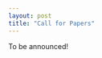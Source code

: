 ```yaml
---
layout: post
title: "Call for Papers"
---
```


To be announced!

<!--

# Highlights

- Fully virtual conference (80+ participants last year)
- Proceedings in LNCS (confirmed) + special issue in a journal (Science of Computer Programming)
- Special track: “Formal Methods at Large”


# Important Dates

- Abstract submission deadline: ~~July 3rd~~ July 17th, 2023
- Paper submission deadline: ~~July 10th~~ July 17th, 2023
- Notification: September 8th, 2023
- Final version due: October 2nd, 2023
- Symposium: October 19th-20th, 2023


# Follow Us

  All updates on [twitter.com/facs_conf](https://twitter.com/facs_conf){:target="_blank"}

# Invited Speakers


- [Marsha Chechik](https://www.cs.toronto.edu/~chechik/), University of Toronto, Canada
 - [Rajeev Alur](https://www.cis.upenn.edu/~alur/), UPenn, USA

# Free Registration

Registration for FACS 2023 will be free but mandatory. Information on how to register will be presented later.

# Scope

FACS 2023 is concerned with how formal methods can be applied to component-based software and system development. Formal methods have provided foundations for component-based software through research on mathematical models for components, composition and adaptation, and rigorous approaches to verification, deployment, testing, and certification. Furthermore, we embrace a trend in recent FACS editions by introducing a new special track of “Formal Methods at Large”: it will accept submissions about advances based on formal methods across all kinds of software-intensive systems, possibly unrelated to components or composition.

# Topics

The conference seeks to address the applications of formal methods in all aspects of software components and services. FACS aims at developing a community-based understanding of relevant and emerging research problems through formal paper presentations and lively discussions. FACS 2023 welcomes contributions including but not limited to:

  - Formal methods, models, and languages for software-intensive systems, components and services, including
    + verification techniques (e.g., model checking, type systems, testing, runtime analysis),
    + probabilistic techniques,
    + (co-)simulation techniques,
    + composition and deployment,
    + component interaction,
    + software variability,
    + QoS and other non-functional properties (e.g., trust, compliance, security, privacy);
  - Formal aspects of concrete software-intensive systems, including
    + service-oriented architectures,
    + business processes,
    + cloud or edge computing,
    + real-time/safety-critical systems,
    + hybrid and cyber physical systems,
    + quantum systems,
    + components that use artificial intelligence;
  - Tools supporting formal methods for components and services;
  - Case studies and experience reports over the above topics;
  - Special track: Formal Methods at Large.

To celebrate the 20th anniversary of FACS, we also invite submissions on the topic of “component-based systems through the years” that describe important results and successful stories that originated in the context of component-based software engineering. All the accepted papers will be presented in a special session.



# Submissions

We solicit high-quality submissions reporting on:

  - __A__ - full papers: original research, applications and experiences, or surveys 
    (16 pages);
  - __B__ - short papers: tools and demonstrations (6 pages);
  - __C__ - journal-first papers (4 pages).

Accepted papers from all categories will appear in the proceedings of the
conference.

Accepted papers from all categories will be published by Springer, in the Lecture Notes for Computer Science series. The page limit excludes references and appendices. Papers should be prepared in LaTeX, adhering to the Springer LNCS format and Guidelines. For further information please visit the LNCS page at [https://www.springer.com/lncs](https://www.springer.com/lncs){:target="_blank"}.

Please use the easychair link below to submit your paper:
  
- [https://easychair.org/conferences/?conf=facs2023](https://easychair.org/conferences/?conf=facs2023){:target="_blank"}

The authors of a selected subset of accepted papers will be invited to submit an extended version of their papers to a special issue of [Science of Computer Programming](https://www.sciencedirect.com/journal/science-of-computer-programming){:target="_blank"}.


### Full and tool/short publications (A, B)

All submissions in categories __A__ and __B__ must be original, unpublished,
and not submitted concurrently for publication elsewhere. A special journal
issue is planned for extended versions of selected papers from categories A
and B from FACS 2023.

### Journal-first publications (C)

Submissions in category __C__ must be 4-page abstracts of journal papers published after January 1st, 2023. Authors of published papers in high-quality journals can submit a proposal to present their journal paper at FACS. The journal paper must adhere to the following criteria:

 - It is clearly in the scope of FACS.
 - It is recent: only journal papers available after January 1st, 2023 (online or printed) can be presented.
 - It reports new research results that significantly extend prior work. As such, the journal paper does not simply extend prior work with material presented for completeness only (such as omitted proofs, algorithms, minor enhancements, or empirical results).
 - It has not been presented at, and is not under consideration for, journal-first programs of other similar conferences or workshops.

Journal-first submissions must be marked as such in EasyChair, and they must explicitly include pointers to the journal publication (such as a DOI).

-->